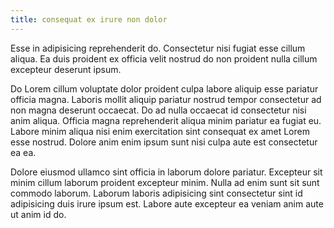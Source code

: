 ```yaml
---
title: consequat ex irure non dolor
---
```


Esse in adipisicing reprehenderit do. Consectetur nisi fugiat esse cillum aliqua. Ea duis proident ex officia velit nostrud do non proident nulla cillum excepteur deserunt ipsum.

Do Lorem cillum voluptate dolor proident culpa labore aliquip esse pariatur officia magna. Laboris mollit aliquip pariatur nostrud tempor consectetur ad non magna deserunt occaecat. Do ad nulla occaecat id consectetur nisi anim aliqua. Officia magna reprehenderit aliqua minim pariatur ea fugiat eu. Labore minim aliqua nisi enim exercitation sint consequat ex amet Lorem esse nostrud. Dolore anim enim ipsum sunt nisi culpa aute est consectetur ea ea.

Dolore eiusmod ullamco sint officia in laborum dolore pariatur. Excepteur sit minim cillum laborum proident excepteur minim. Nulla ad enim sunt sit sunt commodo laborum. Laborum laboris adipisicing sint consectetur sint id adipisicing duis irure ipsum est. Labore aute excepteur ea veniam anim aute ut anim id do.
